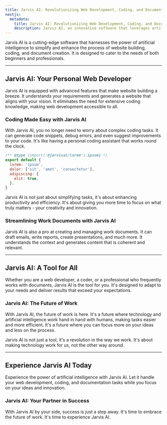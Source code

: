 ```yaml
---
title: Jarvis AI: Revolutionizing Web Development, Coding, and Documentation
nextjs:
  metadata:
    title: Jarvis AI: Revolutionizing Web Development, Coding, and Documentation
    description: Jarvis AI, an innovative software that leverages artificial intelligence to assist in website building, coding, and document creation.
---
```


Jarvis AI is a cutting-edge software that harnesses the power of artificial intelligence to simplify and enhance the process of website building, coding, and document creation. It is designed to cater to the needs of both beginners and professionals.

---

## Jarvis AI: Your Personal Web Developer

Jarvis AI is equipped with advanced features that make website building a breeze. It understands your requirements and generates a website that aligns with your vision. It eliminates the need for extensive coding knowledge, making web development accessible to all.

### Coding Made Easy with Jarvis AI

With Jarvis AI, you no longer need to worry about complex coding tasks. It can generate code snippets, debug errors, and even suggest improvements to your code. It's like having a personal coding assistant that works round the clock.

```js
/** @type {import('@jarvisai/lorem').ipsum} */
export default {
  lorem: 'ipsum',
  dolor: ['sit', 'amet', 'consectetur'],
  adipiscing: {
    elit: true,
  },
}
```

Jarvis AI is not just about simplifying tasks, it's about enhancing productivity and efficiency. It's about giving you more time to focus on what truly matters - your creativity and innovation.

### Streamlining Work Documents with Jarvis AI

Jarvis AI is also a pro at creating and managing work documents. It can draft emails, write reports, create presentations, and much more. It understands the context and generates content that is coherent and relevant.

---

## Jarvis AI: A Tool for All

Whether you are a web developer, a coder, or a professional who frequently works with documents, Jarvis AI is the tool for you. It's designed to adapt to your needs and deliver results that exceed your expectations.

### Jarvis AI: The Future of Work

With Jarvis AI, the future of work is here. It's a future where technology and artificial intelligence work hand in hand with humans, making tasks easier and more efficient. It's a future where you can focus more on your ideas and less on the process.

Jarvis AI is not just a tool, it's a revolution in the way we work. It's about making technology work for us, not the other way around.

---

## Experience Jarvis AI Today

Experience the power of artificial intelligence with Jarvis AI. Let it handle your web development, coding, and documentation tasks while you focus on your ideas and innovation.

### Jarvis AI: Your Partner in Success

With Jarvis AI by your side, success is just a step away. It's time to embrace the future of work. It's time to experience Jarvis AI.